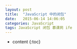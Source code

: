 ```yaml
---
layout: post
title:  "JavaScript 中的闭包"
date:   2015-06-14 14:06:05
categories: JavaScript
tags: JavaScript 闭包 慕课网 ife
---
```


* content
{:toc}


